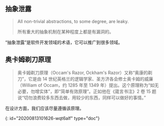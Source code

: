 ## 抽象泄露

> All non-trivial abstractions, to some degree, are leaky.
>
> 所有重大的抽象机制在某种程度上都是有漏洞的。

“抽象泄露”是软件开发领域的术语，它可以推广到很多领域。

## 奥卡姆剃刀原理

> 奥卡姆剃刀原理（Occam's Razor, Ockham's Razor）又称“奥康的剃刀”，它是由 14 世纪英格兰的逻辑学家、圣方济各会修士奥卡姆的威廉（William of Occam，约 1285 年至 1349 年）提出。这个原理称为“如无必要，勿增实体”，即“简单有效原理”。正如他在《箴言书注》2 卷 15 题说“切勿浪费较多东西去做，用较少的东西，同样可以做好的事情。”

在设计方面，我们应该尽量遵循该原理。


{: id="20200813101626-wqt6alf" type="doc"}

